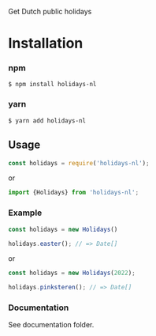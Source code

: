Get Dutch public holidays

# Installation

### npm

```console
$ npm install holidays-nl
```

### yarn

```console
$ yarn add holidays-nl
```

## Usage

```js
const holidays = require('holidays-nl');
```
or
```ts
import {Holidays} from 'holidays-nl';
```

### Example

```ts
const holidays = new Holidays()

holidays.easter(); // => Date[]
```

or

```ts
const holidays = new Holidays(2022);

holidays.pinksteren(); // => Date[]
```

### Documentation

See documentation folder.
